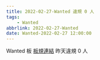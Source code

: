 ```yaml
---
title: 2022-02-27-Wanted 違規 0 人
tags:
    - Wanted
abbrlink: 2022-02-27-Wanted
date: Wanted-2022-02-27 12:00:00
---
```

Wanted 板 [板規連結](https://www.ptt.cc/bbs/Wanted/M.1608829773.A.D3B.html)
昨天違規 0 人
